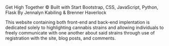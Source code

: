 Get High Together ©
Built with Start Bootstrap, CSS, JavaScript, Python, Flask
By Jennalyn Kabiling & Brenner Haverlock

This website containing both front-end and back-end implentation is dedicated solely to highlighting cannabis strains and allowing individuals to freely communicate with one another about said strains through use of registration with the site, blog posts, and comments. 
